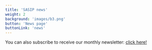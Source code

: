```yaml
---
title: 'SASIP news'
weight: 2
background: 'images/b3.png'
button: 'News page'
buttonLink: 'news'
---
```

You can also subscribe to receive our monthly newsletter: [click here!](https://github.us21.list-manage.com/subscribe?u=87628ce091a6cd0b5a69e6bfa&id=29c185da6b) 

